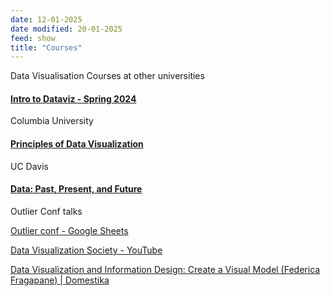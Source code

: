 ```yaml
---
date: 12-01-2025
date modified: 20-01-2025
feed: show
title: "Courses"
---
```


Data Visualisation Courses at other universities

#### [Intro to Dataviz - Spring 2024](https://datavis.cs.columbia.edu/2024s_w4995/)

Columbia University

#### [Principles of Data Visualization](https://ucdavisdatalab.github.io/workshop_data_viz_principles/)

UC Davis

#### [Data: Past, Present, and Future](https://data-ppf.github.io/)

Outlier Conf talks

[Outlier conf - Google Sheets](https://docs.google.com/spreadsheets/d/1xUwXG9bARS_jcujduEzXMUofIDczDsENnw6EFLQTMYI/edit)

[Data Visualization Society - YouTube](https://www.youtube.com/@DataVisualizationSociety/videos)

[Data Visualization and Information Design: Create a Visual Model (Federica Fragapane) | Domestika](https://www.domestika.org/en/courses/2495-data-visualization-and-information-design-create-a-visual-model)